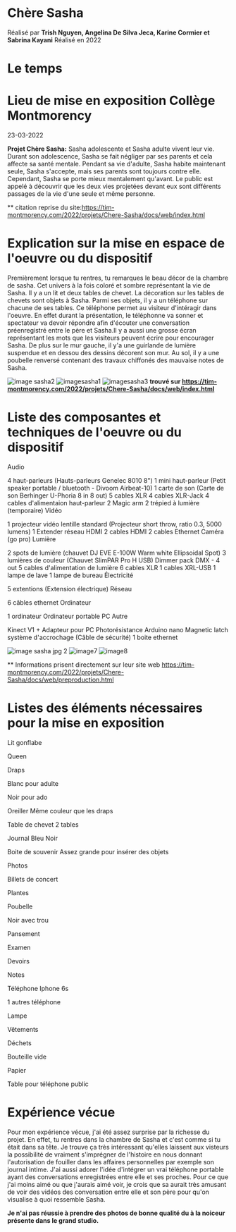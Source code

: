 

# Chère Sasha


Réalisé par **Trish Nguyen, Angelina De Silva Jeca, Karine Cormier et Sabrina Kayani**
Réalisé en 2022


# Le temps
# Lieu de mise en exposition Collège Montmorency
23-03-2022


**Projet Chère Sasha:** Sasha adolescente et Sasha adulte vivent leur vie. Durant son adolescence, Sasha se fait négliger par ses parents et cela affecte sa santé mentale. Pendant sa vie d'adulte, Sasha habite maintenant seule, Sasha s'accepte, mais ses parents sont toujours contre elle. Cependant, Sasha se porte mieux mentalement qu'avant. Le public est appelé à découvrir que les deux vies projetées devant eux sont différents passages de la vie d'une seule et même personne.

** citation reprise du site:https://tim-montmorency.com/2022/projets/Chere-Sasha/docs/web/index.html





# Explication sur la mise en espace de l'oeuvre ou du dispositif

Premièrement lorsque tu rentres, tu remarques le beau décor de la chambre de sasha. Cet univers à la fois coloré et sombre représentant la vie de Sasha. Il y a un lit et deux tables de chevet. La décoration sur les tables de chevets sont objets à Sasha. Parmi ses objets, il y a un téléphone sur chacune de ses tables. Ce téléphone permet au visiteur d'intéragir dans l'oeuvre. En effet durant la présentation, le téléphonne va sonner et spectateur va devoir répondre afin d'écouter une conversation préenregistré entre le père et Sasha.Il y a aussi une grosse écran représentant les mots que les visiteurs peuvent écrire pour encourager Sasha. De plus sur le mur gauche, il y'a une guirlande de lumière suspendue et en dessou des dessins décorent son mur. Au sol, il y a une poubelle renversé contenant des travaux chiffonés des mauvaise notes de Sasha. 


![image sasha2](medias/photos/chere_sasha_lit.jpg)
![imagesasha1](medias/photos/chere_sasha_table_chevet_gauche.jpg)
![imagesasha3](medias/photos/jw-chambre_decors_01.jpg)
**trouvé sur https://tim-montmorency.com/2022/projets/Chere-Sasha/docs/web/index.html**





# Liste des composantes et techniques de l'oeuvre ou du dispositif 

Audio

4 haut-parleurs (Hauts-parleurs Genelec 8010 8")
1 mini haut-parleur (Petit speaker portable / bluetooth - Divoom Airbeat-10)
1 carte de son (Carte de son Berhinger U-Phoria 8 in 8 out)
5 cables XLR
4 cables XLR-Jack
4 cables d'alimentaion haut-parleur
2 Magic arm
2 trépied à lumière (temporaire)
Vidéo

1 projecteur vidéo lentille standard (Projecteur short throw, ratio 0.3, 5000 lumens)
1 Extender réseau HDMI
2 cables HDMI
2 cables Ethernet
Caméra (go pro)
Lumière

2 spots de lumière (chauvet DJ EVE E-100W Warm white Ellipsoidal Spot)
3 lumières de couleur (Chauvet SlimPAR Pro H USB)
Dimmer pack DMX - 4 out
5 cables d'alimentation de lumière
6 cables XLR
1 cables XRL-USB
1 lampe de lave
1 lampe de bureau
Électricité

5 extentions (Extension électrique)
Réseau

6 câbles ethernet
Ordinateur

1 ordinateur
Ordinateur portable PC
Autre

Kinect V1 + Adapteur pour PC
Photorésistance
Arduino nano
Magnetic latch
système d'accrochage (Câble de sécurité)
1 boite ethernet

![image sasha jpg 2](medias/photos/chere_sasha_kinect.jpg)
![image7](medias/photos/chere_sasha_ordinateur.jpg)
![image8](medias/photos/chere_sasha_haut_parleur.jpg)

** Informations prisent directement sur leur site web https://tim-montmorency.com/2022/projets/Chere-Sasha/docs/web/preproduction.html
# Listes des éléments nécessaires pour la mise en exposition

Lit gonflabe

Queen

Draps

Blanc pour adulte

Noir pour ado

Oreiller
Même couleur que les draps

Table de chevet
2 tables

Journal
Bleu
Noir

Boite de souvenir
Assez grande pour insérer des objets

Photos

Billets de concert

Plantes

Poubelle

Noir avec trou

Pansement

Examen

Devoirs

Notes

Téléphone
Iphone 6s

1 autres téléphone

Lampe

Vêtements

Déchets

Bouteille vide

Papier

Table pour téléphone public

# Expérience vécue 

Pour mon expérience vécue, j'ai été assez surprise par la richesse du projet. En effet, tu rentres dans la chambre de Sasha et c'est comme si tu était dans sa tête.
Je trouve ça très intéressant qu'elles laissent aux visteurs la possibilité de vraiment s'imprégner de l'histoire en nous donnant l'autorisation de fouiller dans les affaires personnelles par exemple son journal intime. J'ai aussi adorer l'idée d'intégrer un vrai téléphone portable ayant des conversations enregistrées entre elle et ses proches. Pour ce que j'ai moins aimé ou que j'aurais aimé voir, je crois que sa aurait très amusant de voir des vidéos des conversation entre elle et son père pour qu'on visualise à quoi ressemble Sasha.


**Je n'ai pas réussie à prendre des photos de bonne qualité du à la noiceur présente dans le grand studio.**
